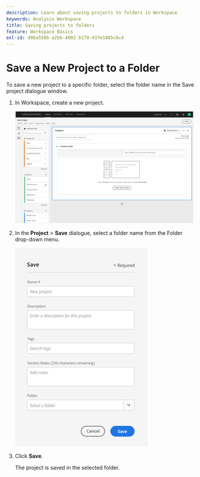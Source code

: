 ```yaml
---
description: Learn about saving projects to folders in Workspace
keywords: Analysis Workspace
title: Saving projects to folders
feature: Workspace Basics
exl-id: d08a558b-a2bb-4002-b179-437e1885c6c4
---
```

# Save a New Project to a Folder

To save a new project to a specific folder, select the folder name in the Save project dialogue window.

1.  In Workspace, create a new project.

    ![](/help/analysis-workspace/build-workspace-project/assets/save-to-folder1.png)

1.  In the **Project** > **Save** dialogue, select a folder name from the Folder drop-down menu.

    ![](/help/analysis-workspace/build-workspace-project/assets/save-to-folder2.png)

1.  Click **Save**.

    The project is saved in the selected folder.
